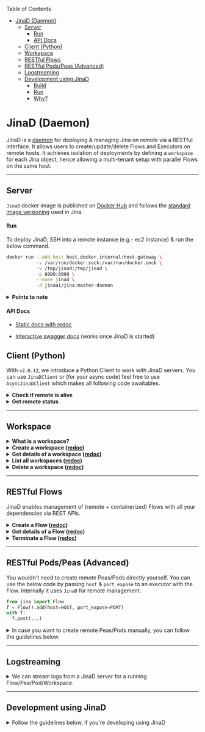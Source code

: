 <!-- START doctoc generated TOC please keep comment here to allow auto update -->
<!-- DON'T EDIT THIS SECTION, INSTEAD RE-RUN doctoc TO UPDATE -->
Table of Contents

- [JinaD (Daemon)](#jinad-daemon)
  - [Server](#server)
      - [Run](#run)
      - [API Docs](#api-docs)
  - [Client (Python)](#client-python)
  - [Workspace](#workspace)
  - [RESTful Flows](#restful-flows)
  - [RESTful Pods/Peas (Advanced)](#restful-podspeas-advanced)
  - [Logstreaming](#logstreaming)
  - [Development using JinaD](#development-using-jinad)
      - [Build](#build)
      - [Run](#run-1)
      - [Why?](#why)

<!-- END doctoc generated TOC please keep comment here to allow auto update -->

# JinaD (Daemon)

JinaD is a [daemon](https://en.wikipedia.org/wiki/Daemon_(computing)) for deploying & managing Jina on remote via a RESTful interface. It allows users to create/update/delete Flows and Executors on remote hosts. It achieves isolation of deployments by defining a `workspace` for each Jina object, hence allowing a multi-tenant setup with parallel Flows on the same host.

------

## Server

`JinaD` docker image is published on [Docker Hub](https://hub.docker.com/r/jinaai/jina/tags?page=1&ordering=last_updated&name=-daemon) and follows the [standard image versioning](https://github.com/jina-ai/jina/blob/master/RELEASE.md#docker-image-versioning) used in Jina.

#### Run

To deploy JinaD, SSH into a remote instance (e.g.- ec2 instance) & run the below command.

```bash
docker run --add-host host.docker.internal:host-gateway \
           -v /var/run/docker.sock:/var/run/docker.sock \
           -v /tmp/jinad:/tmp/jinad \
           -p 8000:8000 \
           --name jinad \
           -d jinaai/jina:master-daemon
```

<details>
<summary><strong>Points to note</strong></summary>

- You can change the port via the `-p` argument. Following code assumes that `HOST` is the public IP of the above instance & `PORT` is as passed in the docker run cpmmand.

- `JinaD` should always be deployed as a docker container. Simply starting the server using `jinad` command would not work.

</details>

#### API Docs

- [Static docs with redoc](https://api.jina.ai/daemon/)

- [Interactive swagger docs](http://localhost:8000/docs) (works once JinaD is started)

## Client (Python)

With `v2.0.12`, we introduce a Python Client to work with JinaD servers. You can use `JinaDClient` or (for your async code) feel free to use `AsyncJinaDClient` which makes all following code awaitables.

<details>
<summary><strong>Check if remote is alive</strong></summary>

<!-- #### Connect from local -->

```python
from daemon.clients import JinaDClient
client = JinaDClient(host=HOST, port=PORT)
assert client.alive

# OR,
from daemon.clients import AsyncJinaDClient
client = AsyncJinaDClient(host=HOST, port=PORT)
assert await client.alive
```

</details>

<details>
<summary><strong>Get remote status</strong></summary>

```python
from daemon.clients import JinaDClient
client = JinaDClient(host=HOST, port=PORT)
client.status
```

<details>
<summary>Example response</summary>

```text
{
  'jina' {
    'jina': '2.0.11',
    ...
  },
  'envs': {
    ...
  },
  'workspaces': {
    ...
  },
  'peas': {
    ...
  },
  'pods': {
    ...
  }
  'flows': {
    ...
  }
}
```

</details>
</details>

------

## Workspace

<details>
<summary><strong>What is a workspace?</strong></summary>

Workspace is the entrypoint for all objects in JinaD. It primarily represents 3 things.

1. **Docker Image**

    All objects created by JinaD are containerized. Workspace is responsible for building the base image. You can customize each image with the help of a `.jinad` file & a `requirements.txt` file.

2. **Docker Network**

    Workspace is also responsible for managing a private `bridge` network for all child containers. This provides network isolation from other workspaces, while allowing all containers inside the same workspace to communicate.

3. **Local work directory**

    All the files used to manage a Jina object or created by a Jina object are stored here. This directory is exposed to all child containers. These can be:
     - config files (e.g.- Flow/Executor YAML, Python modules etc),
     - data written by your Executor
     - logs (created by `fluentd`)
     - `.jinad` file
     - `requirements.txt` file

4. **Special files**

   - `.jinad` is an optional file defining how the base image is built. Following arguments are supported.

     ```ini
     build = default                 ; NOTE: devel/default, (gpu: to be added).
     python = 3.7                    ; NOTE: 3.7, 3.8, 3.9 allowed.
     jina = 2.0.rc7                  ; NOTE: to be added.
     ports = 45678                   ; NOTE: comma separated ports to be mapped.
     run = "python app.py 45678"     ; NOTE: command to start a Jina project on remote.
     ```

     You can also deploy an end-to-end Jina project on remote using the following steps.
     - Include a `.jinad` file with `run` set to your default entrypoint (e.g. - `python app.py`)
     - Upload all your files including `.jinad` during workspace creation.
     - This will deploy a custom container with your project

   - `requirements.txt` defines all python packages to be installed using `pip` in the base image.

     ```text
     annoy
     torch>=1.8.0
     tensorflow
     ```

</details>

<details>
<summary><strong>Create a workspace (<a href="https://api.jina.ai/daemon/#operation/_create_workspaces_post">redoc</a>)</strong></summary>

Create a directory (say `awesome_project`) on local which has all your files (`yaml`, `py_modules`, `requirements.txt`, `.jinad` etc.)

```python
from daemon.clients import JinaDClient
client = JinaDClient(host=HOST, port=PORT)
my_workspace_id = client.workspaces.create(paths=['path_to_awesome_project'])
```

<details>
<summary>Example response</summary>

  ```text

     JinaDClient@16018[I]:uploading 3 file(s): flow.yml, requirements.txt, .jinad
  🌏 36f9d7f70145 DaemonWorker1 INFO  ---> 70578df55b1c
  🌏 36f9d7f70145 DaemonWorker1 INFO Step 4/7 : ARG PIP_REQUIREMENTS
  🌏 36f9d7f70145 DaemonWorker1 INFO  ---> Running in e1588f87b32c
  🌏 36f9d7f70145 DaemonWorker1 INFO Removing intermediate container e1588f87b32c
  🌏 36f9d7f70145 DaemonWorker1 INFO  ---> 9f715ea59f8a
  🌏 36f9d7f70145 DaemonWorker1 INFO Step 5/7 : RUN if [ -n "$PIP_REQUIREMENTS" ]; then         echo "Installing
  ${PIP_REQUIREMENTS}";         for package in ${PIP_REQUIREMENTS}; do             pip install "${package}";         done;     fi
  🌏 36f9d7f70145 DaemonWorker1 INFO  ---> Running in e9018896b366
  🌏 36f9d7f70145 DaemonWorker1 INFO Installing tinydb sklearn
  🌏 36f9d7f70145 DaemonWorker1 INFO Collecting tinydb
  🌏 36f9d7f70145 DaemonWorker1 INFO   Downloading tinydb-4.5.1-py3-none-any.whl (23 kB)
  🌏 36f9d7f70145 DaemonWorker1 INFO Requirement already satisfied: typing-extensions<4.0.0,>=3.10.0 in
  /usr/local/lib/python3.7/site-packages (from tinydb) (3.10.0.0)
  🌏 36f9d7f70145 DaemonWorker1 INFO Installing collected packages: tinydb
  🌏 36f9d7f70145 DaemonWorker1 INFO Successfully installed tinydb-4.5.1
  🌏 36f9d7f70145 DaemonWorker1 WARNING WARNING: Running pip as the 'root' user can result in broken permissions and conflicting
  behaviour with the system package manager. It is recommended to use a virtual environment instead:
  https://pip.pypa.io/warnings/venv
  🌏 36f9d7f70145 DaemonWorker1 INFO Collecting sklearn
  🌏 36f9d7f70145 DaemonWorker1 INFO   Downloading sklearn-0.0.tar.gz (1.1 kB)
  🌏 36f9d7f70145 DaemonWorker1 INFO Collecting scikit-learn
  🌏 36f9d7f70145 DaemonWorker1 INFO   Downloading scikit_learn-0.24.2-cp37-cp37m-manylinux2010_x86_64.whl (22.3 MB)
  🌏 36f9d7f70145 DaemonWorker1 INFO Collecting joblib>=0.11
  🌏 36f9d7f70145 DaemonWorker1 INFO   Downloading joblib-1.0.1-py3-none-any.whl (303 kB)
  🌏 36f9d7f70145 DaemonWorker1 INFO Requirement already satisfied: numpy>=1.13.3 in /usr/local/lib/python3.7/site-packages (from
  scikit-learn->sklearn) (1.21.1)
  🌏 36f9d7f70145 DaemonWorker1 INFO Collecting scipy>=0.19.1
  🌏 36f9d7f70145 DaemonWorker1 INFO   Downloading scipy-1.7.0-cp37-cp37m-manylinux_2_5_x86_64.manylinux1_x86_64.whl (28.5 MB)
  🌏 36f9d7f70145 DaemonWorker1 INFO Collecting threadpoolctl>=2.0.0
  🌏 36f9d7f70145 DaemonWorker1 INFO   Downloading threadpoolctl-2.2.0-py3-none-any.whl (12 kB)
  🌏 36f9d7f70145 DaemonWorker1 INFO Building wheels for collected packages: sklearn
  🌏 36f9d7f70145 DaemonWorker1 INFO   Building wheel for sklearn (setup.py): started
  🌏 36f9d7f70145 DaemonWorker1 INFO   Building wheel for sklearn (setup.py): finished with status 'done'
  🌏 36f9d7f70145 DaemonWorker1 INFO   Created wheel for sklearn: filename=sklearn-0.0-py2.py3-none-any.whl size=1309 sha256=ac85019415e0eeebf468e2f71c43d8ff9b78131eaaccce89e34bb5ba8a2473ca
  🌏 36f9d7f70145 DaemonWorker1 INFO Successfully built sklearn
  🌏 36f9d7f70145 DaemonWorker1 INFO Installing collected packages: threadpoolctl, scipy, joblib, scikit-learn, sklearn
  🌏 36f9d7f70145 DaemonWorker1 INFO Successfully installed joblib-1.0.1 scikit-learn-0.24.2 scipy-1.7.0 sklearn-0.0 threadpoolctl-2.2.0
  🌏 36f9d7f70145 DaemonWorker1 WARNING WARNING: Running pip as the 'root' user can result in broken permissions and conflicting behaviour with the system package manager. It is recommended to
  use a virtual environment instead: https://pip.pypa.io/warnings/venv
  🌎  Workspace: Creating...    JinaDClient@16018[I]:jworkspace-480ec0d8-ea02-4adb-8e02-04cd27962863 created successfully
  ```

</details>
</details>

<details>
<summary><strong>Get details of a workspace (<a href="https://api.jina.ai/daemon/#operation/_list_workspaces__id__get">redoc</a>)</strong></summary>

```python
from daemon.clients import JinaDClient
client = JinaDClient(host=HOST, port=PORT)
client.workspaces.get(my_workspace_id)
```

<details>
<summary>Example response</summary>

```text
{
  'time_created': '2021-07-26T17:31:29.326049',
  'state': 'ACTIVE',
  'metadata': {
    'image_id': '97b0cb4860',
    'image_name': 'jworkspace:480ec0d8-ea02-4adb-8e02-04cd27962863',
    'network': '8dcd21b98a',
    'workdir': '/tmp/jinad/jworkspace-480ec0d8-ea02-4adb-8e02-04cd27962863',
    'container_id': None,
    'managed_objects': []
  },
  'arguments': {
    'files': ['flow.yml', 'requirements.txt', '.jinad'],
    'jinad': {
      'build': 'default',
      'dockerfile': '/usr/local/lib/python3.7/site-packages/daemon/Dockerfiles/default.Dockerfile'
    },
    'requirements': 'tinydb sklearn'
  }
}
```

</details>
</details>

<details>
<summary><strong>List all workspaces (<a href="https://api.jina.ai/daemon/#operation/_get_items_workspaces_get">redoc</a>)</strong></summary>

```python
client.workspaces.list()
```

<details>
<summary>Example response</summary>

```text
{
  'jworkspace-2b017b8f-19af-4d78-9364-6404447d91ac': {
    ...
  },
  'jworkspace-8fec6449-2824-4913-9c06-3d0ec1314674': {
    ...
  },
  'jworkspace-41dbe23a-9ecd-4e84-8df2-8dd6295a55b4': {
    ...
  },
  'jworkspace-0cc90166-5ce2-4702-9d30-0ff8f3598a9f': {
    ...
  },
  'jworkspace-be53f490-549a-4335-831a-5fb13a1de754': {
    ...
  },
  'jworkspace-48319ab9-6c36-4e2d-b687-dd0ab498cb4f': {
    ...
  }
}
```

</details>
</details>

<details>
<summary><strong>Delete a workspace (<a href="https://api.jina.ai/daemon/#operation/_delete_workspaces__id__delete">redoc</a>)</strong></summary>

```python
assert client.workspaces.delete(id=workspace_id)
```

</details>

------

## RESTful Flows

JinaD enables management of (remote + containerized) Flows with all your dependencies via REST APIs.

<details>
<summary><strong>Create a Flow (<a href="https://api.jina.ai/daemon/#operation/_create_flows_post">redoc</a>)</strong></summary>

This creates a new container using the base image & network defined by `workspace_id` & starts a Flow inside the container. Only the ports needed for external communication are mapped to local. Make sure you've added all your config files while creating the workspace in the previous step.

```python
from daemon.clients import JinaDClient
client = JinaDClient(host=HOST, port=PORT)
client.flows.create(workspace_id=workspace_id, filename='my_awesome_flow.yml')
# jflow-a71cc28f-a5db-4cc0-bb9e-bb7797172cc9
```

</details>

<details>
<summary><strong>Get details of a Flow (<a href="https://api.jina.ai/daemon/#operation/_status_flows__id__get">redoc</a>)</strong></summary>

```python
client.flows.get(flow_id)
```

<details>
<summary>Example response</summary>

```text
{
  'time_created': '2021-07-27T05:12:06.646809',
  'metadata': {
    'container_id': '8770817435',
    'container_name': 'jflow-a71cc28f-a5db-4cc0-bb9e-bb7797172cc9',
    'image_id': '28bd40a87e',
    'network': '6363b4a5b8',
    'ports': {
      '23456/tcp': 23456,
      '51567/tcp': 51567
    },
    'uri': 'http://host.docker.internal:51567'
  },
  'arguments': {
    'object': {
      'time_created': '2021-07-27T05:12:06.640236',
      'arguments': {
        'port_expose': 23456,
        'name': None,
        'workspace': './',
        'log_config': '/usr/local/lib/python3.7/site-packages/jina/resources/logging.default.yml',
        'quiet': False,
        'quiet_error': False,
        'workspace_id': '9db7a919-dfa5-420c-834e-ab940a40cbf2',
        'uses': None,
        'env': None,
        'inspect': 2
      },
      'yaml_source': "jtype: Flow\nversion: '1.0'\nwith:\n  protocol: http\n  port_expose: 23456\nexecutors:\n  - name: executor_ex\n"
    },
    'command': '--port-expose 51567 --mode flow --workspace-id 4d0a0db5-2cb8-4e8f-8183-966681c1c863'
  },
  'workspace_id': 'jworkspace-4d0a0db5-2cb8-4e8f-8183-966681c1c863'
}
```

</details>
</details>

<details>
<summary><strong>Terminate a Flow (<a href="https://api.jina.ai/daemon/#operation/_delete_flows__id__delete">redoc</a>)</strong></summary>

```python
assert client.flows.delete(flow_id)
```

</details>

------

## RESTful Pods/Peas (Advanced)

You wouldn't need to create remote Peas/Pods directly yourself. You can use the below code by passing `host` & `port_expose` to an executor with the Flow. Internally it uses `JinaD` for remote management.

```python
from jina import Flow
f = Flow().add(host=HOST, port_expose=PORT)
with f:
  f.post(...)
```

<details>
<summary>In case you want to create remote Peas/Pods manually, you can follow the guidelines below.</summary>

<details>
<summary><strong>Get all accepted arguments (<a href="https://api.jina.ai/daemon/#operation/_fetch_pea_params_peas_arguments_get">redoc</a>)</strong></summary>

```python
# Learn about payload
from daemon.clients import JinaDClient
client = JinaDClient(host=HOST, port=PORT)

# Get arguments accepted by Peas
client.peas.arguments()

# Get arguments accepted by Pods
client.pods.arguments()
```

<details>
<summary>Example response</summary>

```text
{
    "name": {
        "title": "Name",
        "description": "\nThe name of this object.\n\nThis will be used in the following places:\n- how you refer to this object in Python/YAML/CLI\n- visualization\n- log message header\n- ...\n\nWhen not given, then the default naming strategy will apply.\n                    ",
        "type": "string"
    },
    ...
}
```

</details>
</details>

<details>
<summary><strong>Create a Pea/Pod (<a href="https://api.jina.ai/daemon/#operation/_create_peas_post">redoc</a>)</strong></summary>

```python
# To create a Pea
client.peas.create(workspace_id=workspace_id, payload=payload)
#'jpea-5493e6b1-a5c6-45e9-95e2-54b00e4e77b4'

# To create a Pod
client.pods.create(workspace_id=workspace_id, payload=payload)
# jpod-44f8aeac-726e-4381-b5ff-9ae01e217b6d
```

</details>

<details>
<summary><strong>Get details of a Pea/Pod (<a href="https://api.jina.ai/daemon/#operation/_status_peas__id__get">redoc</a>)</strong></summary>

```python
# Pea
client.peas.get(pea_id)

# Pod
client.pods.get(pod_id)
```

<details>
<summary>Example response</summary>

```text
{
  'time_created': '2021-07-27T05:53:36.512694',
  'metadata': {
    'container_id': '6041041351',
    'container_name': 'jpea-6b94b5f2-828c-49a8-98e8-cb4cac2b5807',
    'image_id': '28bd40a87e',
    'network': '73a9b7ce2f',
    'ports': {
      '49591/tcp': 49591,
      '59647/tcp': 59647,
      '56237/tcp': 56237,
      '37389/tcp': 37389
    },
    'uri': 'http://host.docker.internal:37389'
  },
  'arguments': {
    'object': {
      'time_created': '2021-07-27T05:53:36.502625',
      'arguments': {
        'name': 'my_pea',
        ...
      }
    },
    'command': '--port-expose 37389 --mode pea --workspace-id 4df83da5-e227-4ecd-baac-3a54cdf7a22a'
  },
  'workspace_id': 'jworkspace-4df83da5-e227-4ecd-baac-3a54cdf7a22a'
}
```

</details>
</details>

<details>
<summary><strong>Terminate a Pea/Pod (<a href="https://api.jina.ai/daemon/#operation/_delete_peas__id__delete">redoc</a>)</strong></summary>

```python
# Pea
assert client.peas.delete(pea_id)

# Pod
assert client.pods.delete(pod_id)
```

</details>
</details>

------

## Logstreaming

<details>
<summary>We can stream logs from a JinaD server for a running Flow/Pea/Pod/Workspace.</summary>

Unlike other modules, this needs to be awaited.

```python
from daemon.clients import AsyncJinaDClient
client = AsyncJinaDClient(host=HOST, port=PORT)
await client.logs(id=my_workspace_id)
```

<details>
<summary>Example response</summary>

```text
🌏 2358d9ab978a DaemonWorker8 INFO Step 1/5 : ARG LOCALTAG=test
🌏 2358d9ab978a DaemonWorker8 INFO Step 2/5 : FROM jinaai/jina:$LOCALTAG-daemon
🌏 2358d9ab978a DaemonWorker8 INFO  ---> c7d3770bb8bf
🌏 2358d9ab978a DaemonWorker8 INFO Step 3/5 : ARG PIP_REQUIREMENTS
🌏 2358d9ab978a DaemonWorker8 INFO  ---> Using cache
🌏 2358d9ab978a DaemonWorker8 INFO  ---> fef3bbb778c9
🌏 2358d9ab978a DaemonWorker8 INFO Step 4/5 : RUN if [ -n "$PIP_REQUIREMENTS" ]; then         echo "Installing ${PIP_REQUIREMENTS}";         for package in ${PIP_REQUIREMENTS}; do             pip install "${package}";         done;     fi
🌏 2358d9ab978a DaemonWorker8 INFO  ---> Using cache
🌏 2358d9ab978a DaemonWorker8 INFO  ---> 30ad9229b620
🌏 2358d9ab978a DaemonWorker8 INFO Step 5/5 : WORKDIR /workspace
🌏 2358d9ab978a DaemonWorker8 INFO  ---> Using cache
🌏 2358d9ab978a DaemonWorker8 INFO  ---> ee1abbf16f0e
🌏 2358d9ab978a DaemonWorker8 INFO Successfully built ee1abbf16f0e
🌏 2358d9ab978a DaemonWorker8 INFO Successfully tagged jworkspace:13305e16-aa7b-4f58-b0e9-1f420eb8be8b
🌏 2358d9ab978a DaemonWorker8 Level SUCCESS workspace jworkspace-13305e16-aa7b-4f58-b0e9-1f420eb8be8b is updated
```

</details>
</details>

------

## Development using JinaD

<details>
<summary>Follow the guidelines below, if you're developing using JinaD </summary>

#### Build

```bash
docker build -f Dockerfiles/debianx.Dockerfile --build-arg PIP_TAG=daemon -t jinaai/jina:test-daemon .
```

#### Run

```bash
docker run --add-host host.docker.internal:host-gateway \
           --name jinad \
           -e JINA_DAEMON_BUILD=DEVEL \
           -e JINA_LOG_LEVEL=DEBUG \
           -v /var/run/docker.sock:/var/run/docker.sock \
           -v /tmp/jinad:/tmp/jinad \
           -p 8000:8000 \
           -d jinaai/jina:test-daemon
```

#### Why?

- `jinaai/jina:test-daemon` ?

  All images created by JinaD during local tests use image with this name (hard-coded). Once 2.0 is released, it would be pulled from `docker hub` or a better naming would get used.

- `--env JINA_DAEMON_BUILD=DEVEL` ?

  This makes sure default build for JinaD is `DEVEL`. This must be passed during development, CICD etc

- `--add-host` ?

  `DOCKERHOST = 'host.docker.internal'`

  JinaD itself always runs inside a container and creates all images/networks/containers on localhost. `DOCKERHOST` allows JinaD to communicate with other child containers. Must for linux. Not needed for Mac/WSL

- `-v /var/run/docker.sock:/var/run/docker.sock` ?

  Allows JinaD to talk to DOCKERHOST

- `-v /tmp/jinad:/tmp/jinad` ?

  This is the default root workspace for JinaD. This gets mounted internally to all child containers. If we don't mount this while starting, `/tmp/jinad` local to JinaD would get mounted to child containers, which is not accessible by DOCKERHOST

</details>
